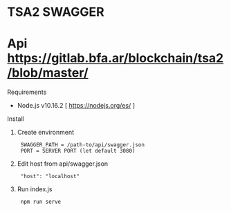 # TSA2 SWAGGER

# Api https://gitlab.bfa.ar/blockchain/tsa2/blob/master/

Requirements

- Node.js  v10.16.2 [ https://nodejs.org/es/ ]

Install

1. Create environment  

        SWAGGER_PATH = /path-to/api/swagger.json
        PORT = SERVER PORT (let default 3080)       

2. Edit host from api/swagger.json 

        "host": "localhost"

3. Run index.js

        npm run serve

        
